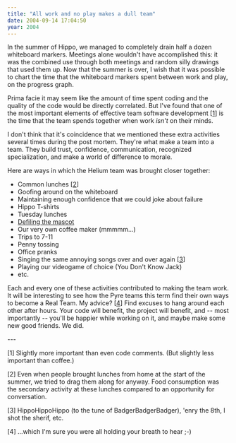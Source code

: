 ```yaml
---
title: "All work and no play makes a dull team"
date: 2004-09-14 17:04:50
year: 2004
---
```

<p>In the summer of Hippo, we managed to completely drain half a dozen whiteboard markers.  Meetings alone wouldn't have accomplished this: it was the combined use through both meetings and random silly drawings that used them up.  Now that the summer is over, I wish that it was possible to chart the time that the whiteboard markers spent between work and play, on the progress graph.</p>

<p>Prima facie it may seem like the amount of time spent coding and the quality of the code would be directly correlated.  But I've found that one of the most important elements of effective team software development [<a href="#1">1</a>] is the time that the team spends together when work <em>isn't</em> on their minds.</p>

<p>I don't think that it's coincidence that we mentioned these extra activities several times during the post mortem.  They're what make a team into a team.  They build trust, confidence, communication, recognized specialization, and make a world of difference to morale.</p>

<p>Here are ways in which the Helium team was brought closer together:</p>

<ul>
  <li>Common lunches [<a href="#2">2</a>]</li>
  <li>Goofing around on the whiteboard</li>
  <li>Maintaining enough confidence that we could joke about failure</li>
  <li>Hippo T-shirts</li>
  <li>Tuesday lunches</li>
  <li><a href="/helium/images/burger.jpg">Defiling the mascot</a></li>
  <li>Our very own coffee maker (mmmmm...)</li>
  <li>Trips to 7-11</li>
  <li>Penny tossing</li>
  <li>Office pranks</li>
  <li>Singing the same annoying songs over and over again [<a href="#3">3</a>]</li>
  <li>Playing our videogame of choice (You Don't Know Jack)</li>
  <li>etc.</li>
</ul>

<p>Each and every one of these activities contributed to making the team work.  It will be interesting to see how the Pyre teams this term find their own ways to become a Real Team.  My advice? [<a href="#4">4</a>]  Find excuses to hang around each other after hours.  Your code will benefit, the project will benefit, and -- most importantly -- you'll be happier while working on it, and maybe make some new good friends.  We did.</p>

<p>---</p>

<p>[<a name="1">1</a>] Slightly more important than even code comments. (But slightly less important than coffee.)</p>

<p>[<a name="2">2</a>] Even when people brought lunches from home at the start of the summer, we tried to drag them along for anyway.  Food consumption was the secondary activity at these lunches compared to an opportunity for conversation.</p>

<p>[<a name="3">3</a>] HippoHippoHippo (to the tune of BadgerBadgerBadger), 'enry the 8th, I shot the sherif, etc.</p>

<p>[<a name="4">4</a>] ...which I'm sure you were all holding your breath to hear ;-)</p>

